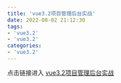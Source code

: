 ```yaml
---
title: 'vue3.2项目管理后台实战'
date: 2022-08-02 21:12:30
tags:
- 'vue3.2'
- 'vue3.2'
categories:
- 'vue3.2'
---
```


点击链接进入 [vue3.2项目管理后台实战](https://ke.qq.com/course/4124130#term_id=104279069) 